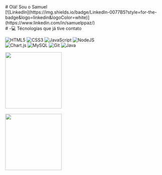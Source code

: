 <div>  
  # Olá!
  Sou o Samuel <br>
  [![LinkedIn](https://img.shields.io/badge/LinkedIn-0077B5?style=for-the-badge&logo=linkedin&logoColor=white)](https://www.linkedin.com/in/samuelppaz/)
<div/>

<div>
  # -💻 Técnologias que já tive contato 

  ![HTML5](https://img.shields.io/badge/html5-%23E34F26.svg?style=for-the-badge&logo=html5&logoColor=white) 
  ![CSS3](https://img.shields.io/badge/css3-%231572B6.svg?style=for-the-badge&logo=css3&logoColor=white) 
  ![JavaScript](https://img.shields.io/badge/JavaScript-F7DF1E?style=for-the-badge&logo=javascript&logoColor=black)
  ![NodeJS](https://img.shields.io/badge/node.js-6DA55F?style=for-the-badge&logo=node.js&logoColor=white) 
  <br>
  ![Chart.js](https://img.shields.io/badge/chart.js-F5788D.svg?style=for-the-badge&logo=chart.js&logoColor=white) 
  ![MySQL](https://img.shields.io/badge/mysql-4479A1.svg?style=for-the-badge&logo=mysql&logoColor=white)
  ![Git](https://img.shields.io/badge/GIT-E44C30?style=for-the-badge&logo=git&logoColor=white)
  ![Java](https://img.shields.io/badge/java-%23ED8B00.svg?style=for-the-badge&logo=openjdk&logoColor=white)
</div>

<div>
  <a href="https://github.com/SamuelPazz/edit/main/README.md">
    <img height=180 src="https://github-readme-streak-stats.herokuapp.com/?user=SamuelPazz&theme=blue_navy&hide_border=false"/><br><br>
    <img height=180  src="https://github-readme-stats.vercel.app/api/top-langs?username=SamuelPazz&layout=compact&langs_count=8&card_width=320&theme=blue_navy"/>
  </a>
</div>


